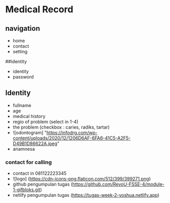 # Medical Record

## navigation

- home
- contact
- setting

##identity

- identity
- password

## Identity

- fullname
- age
- medical history
- regio of problem (select in 1-4)
- the problem (checkbox : caries, radiks, tartar)
- ![odontogram] "https://infodrg.com/wp-content/uploads/2020/12/1206D6AF-6FA6-41C5-A2F5-D49B1D86622A.jpeg"
- anamnesa

### contact for calling

- contact in 081122223345
- ![logo] (https://cdn-icons-png.flaticon.com/512/399/399271.png)
- github pengumpulan tugas (https://github.com/RevoU-FSSE-4/module-1-gifbloks.git)
- netlify pengumpulan tugas (https://tugas-week-2-yoshua.netlify.app)
